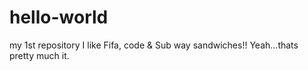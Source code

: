 # hello-world
my 1st repository
I like Fifa, code & Sub way sandwiches!!
Yeah...thats pretty much it.
